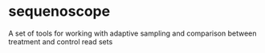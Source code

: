 # sequenoscope
A set of tools for working with adaptive sampling and comparison between treatment and control read sets
